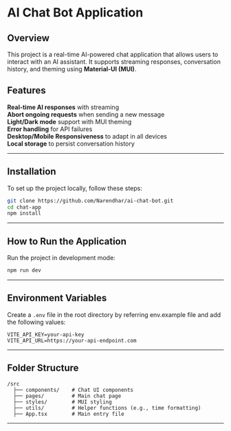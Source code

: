 # AI Chat Bot Application

## Overview
This project is a real-time AI-powered chat application that allows users to interact with an AI assistant. It supports streaming responses, conversation history, and theming using **Material-UI (MUI)**.

## Features
**Real-time AI responses** with streaming  
**Abort ongoing requests** when sending a new message  
**Light/Dark mode** support with MUI theming  
**Error handling** for API failures  
**Desktop/Mobile Responsiveness** to adapt in all devices  
**Local storage** to persist conversation history  

---

## Installation
To set up the project locally, follow these steps:

```bash
git clone https://github.com/Narendhar/ai-chat-bot.git
cd chat-app
npm install
```

---

## How to Run the Application
Run the project in development mode:

```bash
npm run dev
```

---

## Environment Variables
Create a `.env` file in the root directory by referring env.example file and add the following values:

```env
VITE_API_KEY=your-api-key
VITE_API_URL=https://your-api-endpoint.com
```
---

## Folder Structure
```
/src
  ├── components/    # Chat UI components
  ├── pages/         # Main chat page
  ├── styles/        # MUI styling
  ├── utils/         # Helper functions (e.g., time formatting)
  ├── App.tsx        # Main entry file
```

---

